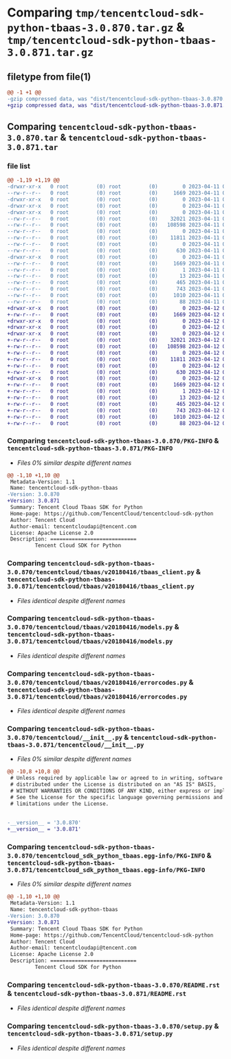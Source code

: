 # Comparing `tmp/tencentcloud-sdk-python-tbaas-3.0.870.tar.gz` & `tmp/tencentcloud-sdk-python-tbaas-3.0.871.tar.gz`

## filetype from file(1)

```diff
@@ -1 +1 @@
-gzip compressed data, was "dist/tencentcloud-sdk-python-tbaas-3.0.870.tar", last modified: Tue Apr 11 03:53:40 2023, max compression
+gzip compressed data, was "dist/tencentcloud-sdk-python-tbaas-3.0.871.tar", last modified: Wed Apr 12 00:41:23 2023, max compression
```

## Comparing `tencentcloud-sdk-python-tbaas-3.0.870.tar` & `tencentcloud-sdk-python-tbaas-3.0.871.tar`

### file list

```diff
@@ -1,19 +1,19 @@
-drwxr-xr-x   0 root         (0) root         (0)        0 2023-04-11 03:53:40.000000 tencentcloud-sdk-python-tbaas-3.0.870/
--rw-r--r--   0 root         (0) root         (0)     1669 2023-04-11 03:53:40.000000 tencentcloud-sdk-python-tbaas-3.0.870/PKG-INFO
-drwxr-xr-x   0 root         (0) root         (0)        0 2023-04-11 03:53:40.000000 tencentcloud-sdk-python-tbaas-3.0.870/tencentcloud/
-drwxr-xr-x   0 root         (0) root         (0)        0 2023-04-11 03:53:40.000000 tencentcloud-sdk-python-tbaas-3.0.870/tencentcloud/tbaas/
-drwxr-xr-x   0 root         (0) root         (0)        0 2023-04-11 03:53:40.000000 tencentcloud-sdk-python-tbaas-3.0.870/tencentcloud/tbaas/v20180416/
--rw-r--r--   0 root         (0) root         (0)    32021 2023-04-11 03:53:40.000000 tencentcloud-sdk-python-tbaas-3.0.870/tencentcloud/tbaas/v20180416/tbaas_client.py
--rw-r--r--   0 root         (0) root         (0)   108598 2023-04-11 03:53:40.000000 tencentcloud-sdk-python-tbaas-3.0.870/tencentcloud/tbaas/v20180416/models.py
--rw-r--r--   0 root         (0) root         (0)        0 2023-04-11 03:53:40.000000 tencentcloud-sdk-python-tbaas-3.0.870/tencentcloud/tbaas/v20180416/__init__.py
--rw-r--r--   0 root         (0) root         (0)    11811 2023-04-11 03:53:40.000000 tencentcloud-sdk-python-tbaas-3.0.870/tencentcloud/tbaas/v20180416/errorcodes.py
--rw-r--r--   0 root         (0) root         (0)        0 2023-04-11 03:53:40.000000 tencentcloud-sdk-python-tbaas-3.0.870/tencentcloud/tbaas/__init__.py
--rw-r--r--   0 root         (0) root         (0)      630 2023-04-11 03:53:40.000000 tencentcloud-sdk-python-tbaas-3.0.870/tencentcloud/__init__.py
-drwxr-xr-x   0 root         (0) root         (0)        0 2023-04-11 03:53:40.000000 tencentcloud-sdk-python-tbaas-3.0.870/tencentcloud_sdk_python_tbaas.egg-info/
--rw-r--r--   0 root         (0) root         (0)     1669 2023-04-11 03:53:40.000000 tencentcloud-sdk-python-tbaas-3.0.870/tencentcloud_sdk_python_tbaas.egg-info/PKG-INFO
--rw-r--r--   0 root         (0) root         (0)        1 2023-04-11 03:53:40.000000 tencentcloud-sdk-python-tbaas-3.0.870/tencentcloud_sdk_python_tbaas.egg-info/dependency_links.txt
--rw-r--r--   0 root         (0) root         (0)       13 2023-04-11 03:53:40.000000 tencentcloud-sdk-python-tbaas-3.0.870/tencentcloud_sdk_python_tbaas.egg-info/top_level.txt
--rw-r--r--   0 root         (0) root         (0)      465 2023-04-11 03:53:40.000000 tencentcloud-sdk-python-tbaas-3.0.870/tencentcloud_sdk_python_tbaas.egg-info/SOURCES.txt
--rw-r--r--   0 root         (0) root         (0)      743 2023-04-11 03:53:40.000000 tencentcloud-sdk-python-tbaas-3.0.870/README.rst
--rw-r--r--   0 root         (0) root         (0)     1010 2023-04-11 03:53:40.000000 tencentcloud-sdk-python-tbaas-3.0.870/setup.py
--rw-r--r--   0 root         (0) root         (0)       88 2023-04-11 03:53:40.000000 tencentcloud-sdk-python-tbaas-3.0.870/setup.cfg
+drwxr-xr-x   0 root         (0) root         (0)        0 2023-04-12 00:41:23.000000 tencentcloud-sdk-python-tbaas-3.0.871/
+-rw-r--r--   0 root         (0) root         (0)     1669 2023-04-12 00:41:23.000000 tencentcloud-sdk-python-tbaas-3.0.871/PKG-INFO
+drwxr-xr-x   0 root         (0) root         (0)        0 2023-04-12 00:41:23.000000 tencentcloud-sdk-python-tbaas-3.0.871/tencentcloud/
+drwxr-xr-x   0 root         (0) root         (0)        0 2023-04-12 00:41:23.000000 tencentcloud-sdk-python-tbaas-3.0.871/tencentcloud/tbaas/
+drwxr-xr-x   0 root         (0) root         (0)        0 2023-04-12 00:41:23.000000 tencentcloud-sdk-python-tbaas-3.0.871/tencentcloud/tbaas/v20180416/
+-rw-r--r--   0 root         (0) root         (0)    32021 2023-04-12 00:41:23.000000 tencentcloud-sdk-python-tbaas-3.0.871/tencentcloud/tbaas/v20180416/tbaas_client.py
+-rw-r--r--   0 root         (0) root         (0)   108598 2023-04-12 00:41:23.000000 tencentcloud-sdk-python-tbaas-3.0.871/tencentcloud/tbaas/v20180416/models.py
+-rw-r--r--   0 root         (0) root         (0)        0 2023-04-12 00:41:23.000000 tencentcloud-sdk-python-tbaas-3.0.871/tencentcloud/tbaas/v20180416/__init__.py
+-rw-r--r--   0 root         (0) root         (0)    11811 2023-04-12 00:41:23.000000 tencentcloud-sdk-python-tbaas-3.0.871/tencentcloud/tbaas/v20180416/errorcodes.py
+-rw-r--r--   0 root         (0) root         (0)        0 2023-04-12 00:41:23.000000 tencentcloud-sdk-python-tbaas-3.0.871/tencentcloud/tbaas/__init__.py
+-rw-r--r--   0 root         (0) root         (0)      630 2023-04-12 00:41:23.000000 tencentcloud-sdk-python-tbaas-3.0.871/tencentcloud/__init__.py
+drwxr-xr-x   0 root         (0) root         (0)        0 2023-04-12 00:41:23.000000 tencentcloud-sdk-python-tbaas-3.0.871/tencentcloud_sdk_python_tbaas.egg-info/
+-rw-r--r--   0 root         (0) root         (0)     1669 2023-04-12 00:41:23.000000 tencentcloud-sdk-python-tbaas-3.0.871/tencentcloud_sdk_python_tbaas.egg-info/PKG-INFO
+-rw-r--r--   0 root         (0) root         (0)        1 2023-04-12 00:41:23.000000 tencentcloud-sdk-python-tbaas-3.0.871/tencentcloud_sdk_python_tbaas.egg-info/dependency_links.txt
+-rw-r--r--   0 root         (0) root         (0)       13 2023-04-12 00:41:23.000000 tencentcloud-sdk-python-tbaas-3.0.871/tencentcloud_sdk_python_tbaas.egg-info/top_level.txt
+-rw-r--r--   0 root         (0) root         (0)      465 2023-04-12 00:41:23.000000 tencentcloud-sdk-python-tbaas-3.0.871/tencentcloud_sdk_python_tbaas.egg-info/SOURCES.txt
+-rw-r--r--   0 root         (0) root         (0)      743 2023-04-12 00:41:23.000000 tencentcloud-sdk-python-tbaas-3.0.871/README.rst
+-rw-r--r--   0 root         (0) root         (0)     1010 2023-04-12 00:41:23.000000 tencentcloud-sdk-python-tbaas-3.0.871/setup.py
+-rw-r--r--   0 root         (0) root         (0)       88 2023-04-12 00:41:23.000000 tencentcloud-sdk-python-tbaas-3.0.871/setup.cfg
```

### Comparing `tencentcloud-sdk-python-tbaas-3.0.870/PKG-INFO` & `tencentcloud-sdk-python-tbaas-3.0.871/PKG-INFO`

 * *Files 0% similar despite different names*

```diff
@@ -1,10 +1,10 @@
 Metadata-Version: 1.1
 Name: tencentcloud-sdk-python-tbaas
-Version: 3.0.870
+Version: 3.0.871
 Summary: Tencent Cloud Tbaas SDK for Python
 Home-page: https://github.com/TencentCloud/tencentcloud-sdk-python
 Author: Tencent Cloud
 Author-email: tencentcloudapi@tencent.com
 License: Apache License 2.0
 Description: ============================
         Tencent Cloud SDK for Python
```

### Comparing `tencentcloud-sdk-python-tbaas-3.0.870/tencentcloud/tbaas/v20180416/tbaas_client.py` & `tencentcloud-sdk-python-tbaas-3.0.871/tencentcloud/tbaas/v20180416/tbaas_client.py`

 * *Files identical despite different names*

### Comparing `tencentcloud-sdk-python-tbaas-3.0.870/tencentcloud/tbaas/v20180416/models.py` & `tencentcloud-sdk-python-tbaas-3.0.871/tencentcloud/tbaas/v20180416/models.py`

 * *Files identical despite different names*

### Comparing `tencentcloud-sdk-python-tbaas-3.0.870/tencentcloud/tbaas/v20180416/errorcodes.py` & `tencentcloud-sdk-python-tbaas-3.0.871/tencentcloud/tbaas/v20180416/errorcodes.py`

 * *Files identical despite different names*

### Comparing `tencentcloud-sdk-python-tbaas-3.0.870/tencentcloud/__init__.py` & `tencentcloud-sdk-python-tbaas-3.0.871/tencentcloud/__init__.py`

 * *Files 0% similar despite different names*

```diff
@@ -10,8 +10,8 @@
 # Unless required by applicable law or agreed to in writing, software
 # distributed under the License is distributed on an "AS IS" BASIS,
 # WITHOUT WARRANTIES OR CONDITIONS OF ANY KIND, either express or implied.
 # See the License for the specific language governing permissions and
 # limitations under the License.
 
 
-__version__ = '3.0.870'
+__version__ = '3.0.871'
```

### Comparing `tencentcloud-sdk-python-tbaas-3.0.870/tencentcloud_sdk_python_tbaas.egg-info/PKG-INFO` & `tencentcloud-sdk-python-tbaas-3.0.871/tencentcloud_sdk_python_tbaas.egg-info/PKG-INFO`

 * *Files 0% similar despite different names*

```diff
@@ -1,10 +1,10 @@
 Metadata-Version: 1.1
 Name: tencentcloud-sdk-python-tbaas
-Version: 3.0.870
+Version: 3.0.871
 Summary: Tencent Cloud Tbaas SDK for Python
 Home-page: https://github.com/TencentCloud/tencentcloud-sdk-python
 Author: Tencent Cloud
 Author-email: tencentcloudapi@tencent.com
 License: Apache License 2.0
 Description: ============================
         Tencent Cloud SDK for Python
```

### Comparing `tencentcloud-sdk-python-tbaas-3.0.870/README.rst` & `tencentcloud-sdk-python-tbaas-3.0.871/README.rst`

 * *Files identical despite different names*

### Comparing `tencentcloud-sdk-python-tbaas-3.0.870/setup.py` & `tencentcloud-sdk-python-tbaas-3.0.871/setup.py`

 * *Files identical despite different names*

